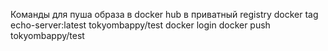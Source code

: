 Команды для пуша образа в docker hub в приватный registry
docker tag echo-server:latest tokyombappy/test
docker login
docker push tokyombappy/test

